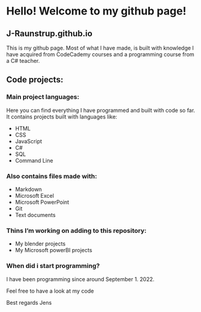 # Hello! Welcome to my github page!

## J-Raunstrup.github.io

This is my github page. Most of what I have made, is built with knowledge I have acquired from CodeCademy courses and a programming course from a C# teacher.

## Code projects:

### Main project languages:

Here you can find everything I have programmed and built with code so far. It contains projects built with languages like:
<ul>
    <li>HTML</li>
    <li>CSS</li>
    <li>JavaScript</li>
    <li>C#</li>
    <li>SQL</li>
    <li>Command Line</li>
</ul>

### Also contains files made with:

<ul>
    <li>Markdown</li>
    <li>Microsoft Excel</li>
    <li>Microsoft PowerPoint</li>
    <li>Git</li>
    <li>Text documents</li>
</ul>

### Thins I’m working on adding to this repository:

<ul>
    <li>My blender projects</li>
    <li>My Microsoft powerBI projects</li>
</ul>

### When did i start programming?

I have been programming since around September 1. 2022. 

Feel free to have a look at my code

Best regards
Jens
